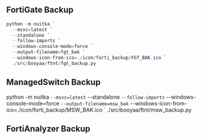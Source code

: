 ## FortiGate Backup

```powershell
python -m nuitka `
  --msvc=latest `
  --standalone `
  --follow-imports `
  --windows-console-mode=force `
  --output-filename=fgt_bak `
  --windows-icon-from-ico=./icon/forti_backup/FGT_BAK.ico `
  ./src/booyaa/ftnt/fgt_backup.py

```

## ManagedSwitch Backup
python -m nuitka `
  --msvc=latest `
  --standalone `
  --follow-imports `
  --windows-console-mode=force `
  --output-filename=msw_bak `
  --windows-icon-from-ico=./icon/forti_backup/MSW_BAK.ico `
  ./src/booyaa/ftnt/msw_backup.py


## FortiAnalyzer Backup
